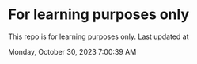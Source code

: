# For learning purposes only
This repo is for learning purposes only.
Last updated at

Monday, October 30, 2023 7:00:39 AM

